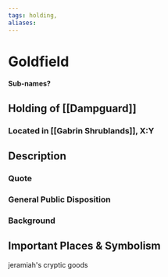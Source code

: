 ```yaml
---
tags: holding,
aliases:
---
```

# Goldfield
#### Sub-names?
## Holding of [[Dampguard]]
### Located in [[Gabrin Shrublands]], X:Y
## Description
### Quote

### General Public Disposition

### Background
## Important Places & Symbolism


jeramiah's cryptic goods